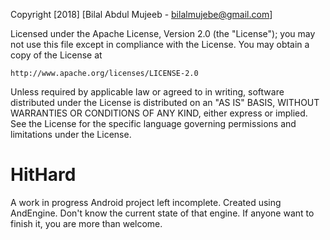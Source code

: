 Copyright [2018] [Bilal Abdul Mujeeb - bilalmujebe@gmail.com]

Licensed under the Apache License, Version 2.0 (the "License");
you may not use this file except in compliance with the License.
You may obtain a copy of the License at

    http://www.apache.org/licenses/LICENSE-2.0

Unless required by applicable law or agreed to in writing, software
distributed under the License is distributed on an "AS IS" BASIS,
WITHOUT WARRANTIES OR CONDITIONS OF ANY KIND, either express or implied.
See the License for the specific language governing permissions and
limitations under the License.

# HitHard

A work in progress Android project left incomplete. Created using AndEngine. Don't know the current state of that engine. 
If anyone want to finish it, you are more than welcome. 
